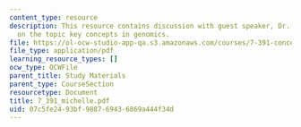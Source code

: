 ```yaml
---
content_type: resource
description: This resource contains discussion with guest speaker, Dr. Michelle Mischke
  on the topic key concepts in genomics.
file: https://ol-ocw-studio-app-qa.s3.amazonaws.com/courses/7-391-concept-centered-teaching-fall-2005/07c5fe2493bf988769436869a444f34d_7_391_michelle.pdf
file_type: application/pdf
learning_resource_types: []
ocw_type: OCWFile
parent_title: Study Materials
parent_type: CourseSection
resourcetype: Document
title: 7_391_michelle.pdf
uid: 07c5fe24-93bf-9887-6943-6869a444f34d
---
```

